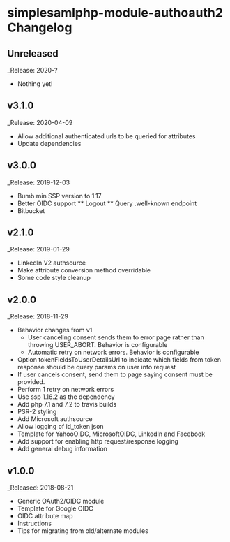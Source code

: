 # simplesamlphp-module-authoauth2  Changelog

## Unreleased

_Release: 2020-?
* Nothing yet!

## v3.1.0

_Release: 2020-04-09
* Allow additional authenticated urls to be queried for attributes
* Update dependencies

## v3.0.0

_Release: 2019-12-03
* Bumb min SSP version to 1.17
* Better OIDC support
** Logout
** Query .well-known endpoint
* Bitbucket

## v2.1.0

_Release: 2019-01-29
* LinkedIn V2 authsource
* Make attribute conversion method overridable
* Some code style cleanup

## v2.0.0

_Release: 2018-11-29
* Behavior changes from v1
    * User canceling consent sends them to error page rather than throwing USER_ABORT. Behavior is configurable
    * Automatic retry on network errors. Behavior is configurable
* Option tokenFieldsToUserDetailsUrl to indicate which fields from token response should
be query params on user info request
* If user cancels consent, send them to page saying consent must be provided.
* Perform 1 retry on network errors
* Use ssp 1.16.2 as the dependency
* Add php 7.1 and 7.2 to travis builds
* PSR-2 styling
* Add Microsoft authsource
* Allow logging of id_token json
* Template for YahooOIDC, MicrosoftOIDC, LinkedIn and Facebook
* Add support for enabling http request/response logging
* Add general debug information

## v1.0.0

_Released: 2018-08-21

* Generic OAuth2/OIDC module
* Template for Google OIDC
* OIDC attribute map
* Instructions
* Tips for migrating from old/alternate modules 
